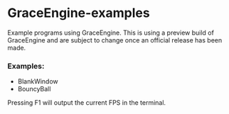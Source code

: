 # GraceEngine-examples
Example programs using GraceEngine.
This is using a preview build of GraceEngine and are subject to change once an official release has been made.

### Examples:
- BlankWindow
- BouncyBall

Pressing F1 will output the current FPS in the terminal.
